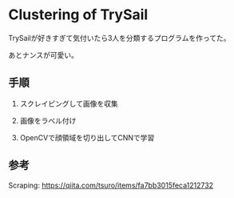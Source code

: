 # Clustering of TrySail

TrySailが好きすぎて気付いたら3人を分類するプログラムを作ってた。

あとナンスが可愛い。

## 手順

1. スクレイピングして画像を収集

2. 画像をラベル付け

3. OpenCVで顔領域を切り出してCNNで学習

## 参考

Scraping: https://qiita.com/tsuro/items/fa7bb3015feca1212732